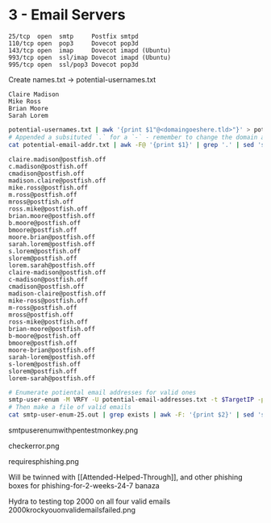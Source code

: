 # 3 - Email Servers

```
25/tcp  open  smtp     Postfix smtpd
110/tcp open  pop3     Dovecot pop3d
143/tcp open  imap     Dovecot imapd (Ubuntu)
993/tcp open  ssl/imap Dovecot imapd (Ubuntu)
995/tcp open  ssl/pop3 Dovecot pop3d
```

Create names.txt -> potential-usernames.txt
```
Claire Madison
Mike Ross
Brian Moore
Sarah Lorem
```

```bash
potential-usernames.txt | awk '{print $1"@<domaingoeshere.tld>"}' > potential-email-addresses.txt
# Appended a subsituted `.` for a `-` - remember to change the domain again!
cat potential-email-addr.txt | awk -F@ '{print $1}' | grep '.' | sed 's/\./-/g' | awk '{print $1"@<domaingoeshere.tld>"}' | tee -a potential-email-addr.txt
```

```
claire.madison@postfish.off
c.madison@postfish.off
cmadison@postfish.off
madison.claire@postfish.off
mike.ross@postfish.off
m.ross@postfish.off
mross@postfish.off
ross.mike@postfish.off
brian.moore@postfish.off
b.moore@postfish.off
bmoore@postfish.off
moore.brian@postfish.off
sarah.lorem@postfish.off
s.lorem@postfish.off
slorem@postfish.off
lorem.sarah@postfish.off
claire-madison@postfish.off
c-madison@postfish.off
cmadison@postfish.off
madison-claire@postfish.off
mike-ross@postfish.off
m-ross@postfish.off
mross@postfish.off
ross-mike@postfish.off
brian-moore@postfish.off
b-moore@postfish.off
bmoore@postfish.off
moore-brian@postfish.off
sarah-lorem@postfish.off
s-lorem@postfish.off
slorem@postfish.off
lorem-sarah@postfish.off
```

```bash
# Enumerate potiental email addresses for valid ones
smtp-user-enum -M VRFY -U potential-email-addresses.txt -t $TargetIP -p $PORT | tee -a  smtp-user-enum-$PORT.out 
# Then make a file of valid emails
cat smtp-user-enum-25.out | grep exists | awk -F: '{print $2}' | sed 's/ exists//g'| tr -d ' ' > valid-emails.txt
```

smtpuserenumwithpentestmonkey.png


checkerror.png

requiresphishing.png

Will be twinned with [[Attended-Helped-Through]], and other phishing boxes for phishing-for-2-weeks-24-7 banaza


Hydra to testing top 2000 on all four valid emails
2000krockyouonvalidemailsfailed.png